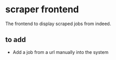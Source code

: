 # scraper frontend

The frontend to display scraped jobs from indeed.

## to add

- Add a job from a url manually into the system